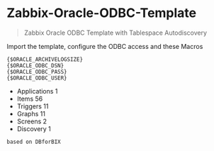 # **Zabbix-Oracle-ODBC-Template**

>Zabbix Oracle ODBC Template with Tablespace Autodiscovery

Import the template, configure the ODBC access and these Macros

    {$ORACLE_ARCHIVELOGSIZE}
    {$ORACLE_ODBC_DSN}
    {$ORACLE_ODBC_PASS}
    {$ORACLE_ODBC_USER}

- Applications 1
- Items 56
- Triggers 11
- Graphs 11
- Screens 2
- Discovery 1

`based on DBforBIX`
